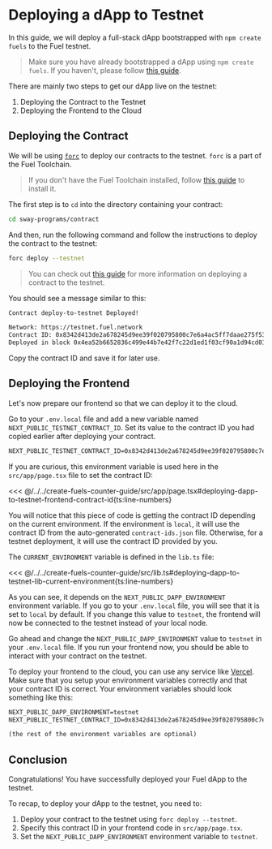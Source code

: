 # Deploying a dApp to Testnet

In this guide, we will deploy a full-stack dApp bootstrapped with `npm create fuels` to the Fuel testnet.

> Make sure you have already bootstrapped a dApp using `npm create fuels`. If you haven't, please follow [this guide](./index.md).

There are mainly two steps to get our dApp live on the testnet:

1. Deploying the Contract to the Testnet
2. Deploying the Frontend to the Cloud

## Deploying the Contract

We will be using [`forc`](https://docs.fuel.network/docs/forc/) to deploy our contracts to the testnet. `forc` is a part of the Fuel Toolchain.

> If you don't have the Fuel Toolchain installed, follow [this guide](https://docs.fuel.network/guides/installation/) to install it.

The first step is to `cd` into the directory containing your contract:

```sh
cd sway-programs/contract
```

And then, run the following command and follow the instructions to deploy the contract to the testnet:

```sh
forc deploy --testnet
```

> You can check out [this guide](https://docs.fuel.network/docs/intro/quickstart-contract/#deploy-to-testnet) for more information on deploying a contract to the testnet.

You should see a message similar to this:

```md
Contract deploy-to-testnet Deployed!

Network: https://testnet.fuel.network
Contract ID: 0x8342d413de2a678245d9ee39f020795800c7e6a4ac5ff7daae275f533dc05e08
Deployed in block 0x4ea52b6652836c499e44b7e42f7c22d1ed1f03cf90a1d94cd0113b9023dfa636
```

Copy the contract ID and save it for later use.

## Deploying the Frontend

Let's now prepare our frontend so that we can deploy it to the cloud.

Go to your `.env.local` file and add a new variable named `NEXT_PUBLIC_TESTNET_CONTRACT_ID`. Set its value to the contract ID you had copied earlier after deploying your contract.

```md
NEXT_PUBLIC_TESTNET_CONTRACT_ID=0x8342d413de2a678245d9ee39f020795800c7e6a4ac5ff7daae275f533dc05e08
```

If you are curious, this environment variable is used here in the `src/app/page.tsx` file to set the contract ID:

<<< @/../../create-fuels-counter-guide/src/app/page.tsx#deploying-dapp-to-testnet-frontend-contract-id{ts:line-numbers}

You will notice that this piece of code is getting the contract ID depending on the current environment. If the environment is `local`, it will use the contract ID from the auto-generated `contract-ids.json` file. Otherwise, for a testnet deployment, it will use the contract ID provided by you.

The `CURRENT_ENVIRONMENT` variable is defined in the `lib.ts` file:

<<< @/../../create-fuels-counter-guide/src/lib.ts#deploying-dapp-to-testnet-lib-current-environment{ts:line-numbers}

As you can see, it depends on the `NEXT_PUBLIC_DAPP_ENVIRONMENT` environment variable. If you go to your `.env.local` file, you will see that it is set to `local` by default. If you change this value to `testnet`, the frontend will now be connected to the testnet instead of your local node.

Go ahead and change the `NEXT_PUBLIC_DAPP_ENVIRONMENT` value to `testnet` in your `.env.local` file.
If you run your frontend now, you should be able to interact with your contract on the testnet.

To deploy your frontend to the cloud, you can use any service like [Vercel](https://vercel.com/). Make sure that you setup your environment variables correctly and that your contract ID is correct. Your environment variables should look something like this:

```md
NEXT_PUBLIC_DAPP_ENVIRONMENT=testnet
NEXT_PUBLIC_TESTNET_CONTRACT_ID=0x8342d413de2a678245d9ee39f020795800c7e6a4ac5ff7daae275f533dc05e08

(the rest of the environment variables are optional)
```

## Conclusion

Congratulations! You have successfully deployed your Fuel dApp to the testnet.

To recap, to deploy your dApp to the testnet, you need to:

1. Deploy your contract to the testnet using `forc deploy --testnet`.
2. Specify this contract ID in your frontend code in `src/app/page.tsx`.
3. Set the `NEXT_PUBLIC_DAPP_ENVIRONMENT` environment variable to `testnet`.
